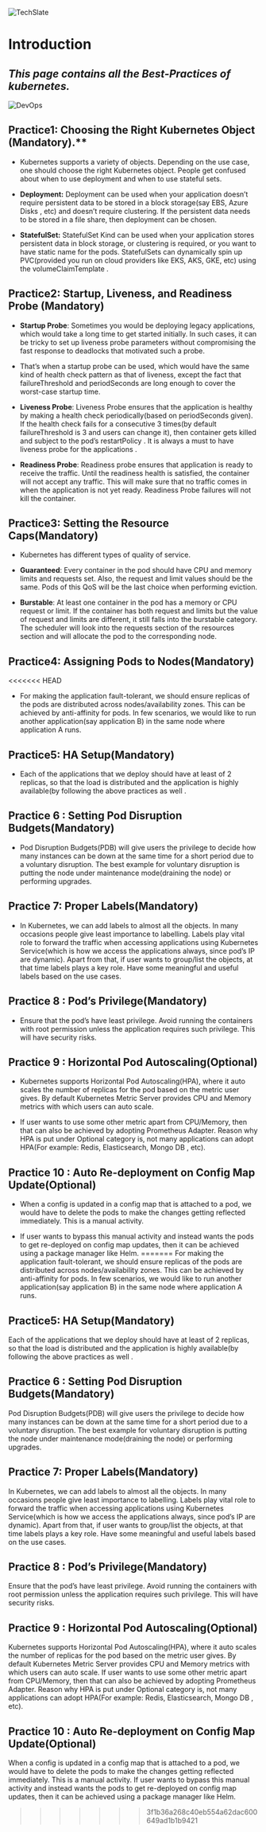 ![TechSlate](../global/images/ts.png)

# Introduction 

## *This page contains all the Best-Practices of kubernetes.*

![DevOps](images/kuberneteslogo.png)


## **Practice1:**  Choosing the Right Kubernetes Object (Mandatory).** ##

- Kubernetes supports a variety of objects. Depending on the use case, one should choose the right Kubernetes object. People get confused about when to use deployment and when to use stateful sets.

- **Deployment:** Deployment can be used when your application doesn’t require persistent data to be stored in a block storage(say EBS, Azure Disks , etc) and doesn’t require clustering. If the persistent data needs to be stored in a file share, then deployment can be chosen. 

- **StatefulSet:** StatefulSet Kind can be used when your application stores persistent data in block storage, or clustering is required, or you want to have static name for the pods. StatefulSets can dynamically spin up PVC(provided you run on cloud providers like EKS, AKS, GKE, etc) using the volumeClaimTemplate .  


## **Practice2: Startup, Liveness, and Readiness Probe (Mandatory)** ##

- **Startup Probe**: Sometimes you would be deploying legacy applications, which would take a long time to get started initially. In such cases, it can be tricky to set up liveness probe parameters without compromising the fast response to deadlocks that motivated such a probe. 

- That’s when a startup probe can be used, which would have the same kind of health check pattern as that of liveness, except the fact that failureThreshold and periodSeconds are long enough to cover the worst-case startup time. 

- **Liveness Probe**: Liveness Probe ensures that the application is healthy by making a health check periodically(based on periodSeconds given). If the health check fails for a consecutive 3 times(by default failureThreshold is 3 and users can change it), then container gets killed and subject to the pod’s restartPolicy . It is always a must to have liveness probe for the applications .

- **Readiness Probe**: Readiness probe ensures that application is ready to receive the traffic. Until the readiness health is satisfied, the container will not accept any traffic. This will make sure that no traffic comes in when the application is not yet ready. Readiness Probe failures will not kill the container. 

## **Practice3: Setting the Resource Caps(Mandatory)** ##

- Kubernetes has different types of quality of service.

- **Guaranteed**: Every container in the pod should have CPU and memory limits and requests set. Also, the request and limit values should be the same. Pods of this QoS will be the last choice when performing eviction. 

- **Burstable**: At least one container in the pod has a memory or CPU request or limit. If the container has both request and limits but the value of request and limits are different, it still falls into the burstable category. The scheduler will look into the requests section of the resources section and will allocate the pod to the corresponding node. 

## **Practice4: Assigning Pods to Nodes(Mandatory)** ##
<<<<<<< HEAD

- For making the application fault-tolerant, we should ensure replicas of the pods are distributed across nodes/availability zones. This can be achieved by anti-affinity for pods. In few scenarios, we would like to run another application(say application B) in the same node where application A runs. 

## **Practice5: HA Setup(Mandatory)** ##

- Each of the applications that we deploy should have at least of 2 replicas, so that the load is distributed and the application is highly available(by following the above practices as well .

## **Practice 6 : Setting Pod Disruption Budgets(Mandatory)** ##

- Pod Disruption Budgets(PDB) will give users the privilege to decide how many instances can be down at the same time for a short period due to a voluntary disruption. The best example for voluntary disruption is putting the node under maintenance mode(draining the node) or performing upgrades.

## **Practice 7: Proper Labels(Mandatory)** ##

- In Kubernetes, we can add labels to almost all the objects. In many occasions people give least importance to labelling. Labels play vital role to forward the traffic when accessing applications using Kubernetes Service(which is how we access the applications always, since pod’s IP are dynamic). Apart from that, if user wants to group/list the objects, at that time labels plays a key role. Have some meaningful and useful labels based on the use cases.

## **Practice 8 : Pod’s Privilege(Mandatory)** ##

- Ensure that the pod’s have least privilege. Avoid running the containers with root permission unless the application requires such privilege. This will have security risks.

## **Practice 9 : Horizontal Pod Autoscaling(Optional)** ##

- Kubernetes supports Horizontal Pod Autoscaling(HPA), where it auto scales the number of replicas for the pod based on the metric user gives. By default Kubernetes Metric Server provides CPU and Memory metrics with which users can auto scale. 

- If user wants to use some other metric apart from CPU/Memory, then that can also be achieved by adopting Prometheus Adapter. Reason why HPA is put under Optional category is, not many applications can adopt HPA(For example: Redis, Elasticsearch, Mongo DB , etc).

## **Practice 10 : Auto Re-deployment on Config Map Update(Optional)** ##

- When a config is updated in a config map that is attached to a pod, we would have to delete the pods to make the changes getting reflected immediately. This is a manual activity. 

- If user wants to bypass this manual activity and instead wants the pods to get re-deployed on config map updates, then it can be achieved using a package manager like Helm.
=======
For making the application fault-tolerant, we should ensure replicas of the pods are distributed across nodes/availability zones. This can be achieved by anti-affinity for pods. In few scenarios, we would like to run another application(say application B) in the same node where application A runs. 

## **Practice5: HA Setup(Mandatory)** ##
Each of the applications that we deploy should have at least of 2 replicas, so that the load is distributed and the application is highly available(by following the above practices as well .

## **Practice 6 : Setting Pod Disruption Budgets(Mandatory)** ##
Pod Disruption Budgets(PDB) will give users the privilege to decide how many instances can be down at the same time for a short period due to a voluntary disruption. The best example for voluntary disruption is putting the node under maintenance mode(draining the node) or performing upgrades.

## **Practice 7: Proper Labels(Mandatory)** ##
In Kubernetes, we can add labels to almost all the objects. In many occasions people give least importance to labelling. Labels play vital role to forward the traffic when accessing applications using Kubernetes Service(which is how we access the applications always, since pod’s IP are dynamic). Apart from that, if user wants to group/list the objects, at that time labels plays a key role. Have some meaningful and useful labels based on the use cases.

## **Practice 8 : Pod’s Privilege(Mandatory)** ##
Ensure that the pod’s have least privilege. Avoid running the containers with root permission unless the application requires such privilege. This will have security risks.

## **Practice 9 : Horizontal Pod Autoscaling(Optional)** ##
Kubernetes supports Horizontal Pod Autoscaling(HPA), where it auto scales the number of replicas for the pod based on the metric user gives. By default Kubernetes Metric Server provides CPU and Memory metrics with which users can auto scale. 
If user wants to use some other metric apart from CPU/Memory, then that can also be achieved by adopting Prometheus Adapter. Reason why HPA is put under Optional category is, not many applications can adopt HPA(For example: Redis, Elasticsearch, Mongo DB , etc).

## **Practice 10 : Auto Re-deployment on Config Map Update(Optional)** ##
When a config is updated in a config map that is attached to a pod, we would have to delete the pods to make the changes getting reflected immediately. This is a manual activity. 
If user wants to bypass this manual activity and instead wants the pods to get re-deployed on config map updates, then it can be achieved using a package manager like Helm.
>>>>>>> 3f1b36a268c40eb554a62dac600649ad1b1b9421

















